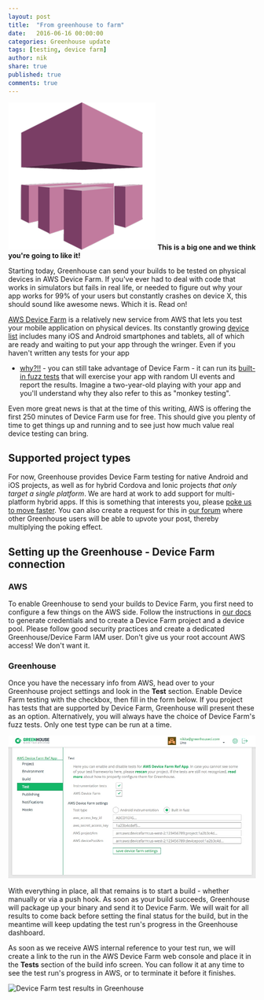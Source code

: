 ```yaml
---
layout: post
title:  "From greenhouse to farm"
date:   2016-06-16 00:00:00
categories: Greenhouse update
tags: [testing, device farm]
author: nik
share: true
published: true
comments: true
---
```


<img src="/assets/aws-device-farm-logo.png" alt="AWS Device Farm" class="logo" />
<b>This is a big one and we think you're going to like it!</b>

Starting today, Greenhouse can send your builds to be tested on physical devices
in AWS Device Farm. If you've ever had to deal with code that works in
simulators but fails in real life, or needed to figure out why your app works
for 99% of your users but constantly crashes on device X, this should sound like
awesome news. Which it is. Read on!

<!--more-->

[AWS Device Farm](https://aws.amazon.com/device-farm/) is a relatively new
service from AWS that lets you test your mobile
application on physical devices. Its constantly growing
[device list](https://aws.amazon.com/device-farm/device-list/) includes many iOS
and Android smartphones and tablets, all of which are ready and waiting to put
your app through the wringer. Even if you haven't written any tests for your app
- [why?!!](http://blog.greenhouseci.com/tag/testing/) - you can still take
advantage of Device Farm - it can run its
[built-in fuzz tests](http://docs.aws.amazon.com/devicefarm/latest/developerguide/test-types-built-in-fuzz.html)
that will exercise your app with random UI events and report the results.
Imagine a two-year-old playing with your app and you'll understand why they also
refer to this as "monkey testing".

Even more great news is that at the time of this writing, AWS is offering the
first 250 minutes of Device Farm use for free. This should give you plenty of
time to get things up and running and to see just how much value real device
testing can bring.

## Supported project types
For now, Greenhouse provides Device Farm testing for native Android and
iOS projects, as well as for hybrid Cordova and Ionic projects *that only
target a single platform*. We are hard at work to add support for
multi-platform hybrid apps. If this is something that interests you, please
[poke us to move faster](https://greenhouseci.com/contact-us.html). You can also
create a request for this in [our forum](http://docs.greenhouseci.com/discuss)
where other Greenhouse users will be able to upvote your post, thereby
multiplying the poking effect.

## Setting up the Greenhouse - Device Farm connection

### AWS
To enable Greenhouse to send your builds to Device Farm, you first need to
configure a few things on the AWS side. Follow the instructions in
[our docs](http://docs.greenhouseci.com/v1.0/docs/aws-device-farm) to generate
credentials and to create a Device Farm project and a device pool. Please
follow good security practices and create a dedicated Greenhouse/Device Farm IAM
user. Don't give us your root account AWS access! We don't want it.

### Greenhouse
Once you have the necessary info from AWS, head over to your Greenhouse project
settings and look in the **Test** section. Enable Device Farm testing with the
checkbox, then fill in the form below. If you project has tests that are
supported by Device Farm, Greenhouse will present these as an option.
Alternatively, you will always have the choice of Device Farm's fuzz tests. Only
one test type can be run at a time.

![Greenhouse testing configuration screen](/assets/aws-device-farm-settings-in-greenhouse.jpg)

With everything in place, all that remains is to start a build - whether
manually or via a push hook. As soon as your build succeeds, Greenhouse will
package up your binary and send it to Device Farm. We will wait for all results to
come back before setting the final status for the build, but in the meantime
will keep updating the test run's progress in the Greenhouse dashboard.

As soon as we receive AWS internal reference to your test run, we will create a
link to the run in the AWS Device Farm web console and place it in the **Tests**
section of the build info screen. You can follow it at any time to see the test
run's progress in AWS, or to terminate it before it finishes.

![Device Farm test results in
Greenhouse](/assets/aws-device-farm-test-results-in-greenhouse.png)
